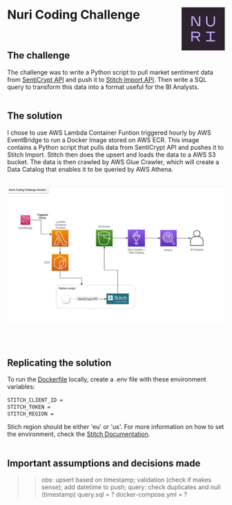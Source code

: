 # Nuri Coding Challenge <img align="right" width="100" height="100" src="images/logo.jpeg">
<br />

## The challenge

The challenge was to write a Python script to pull market sentiment data from [SentiCrypt API](https://senticrypt.com/) and push it to [Stitch Import API](https://www.stitchdata.com/docs/developers/import-api/). Then write a SQL query to transform this data into a format useful for the BI Analysts. <br /><br />

## The solution

I chose to use AWS Lambda Container Funtion triggered hourly by AWS EventBridge to run a Docker Image stored on AWS ECR. This image contains a Python script that pulls data from SentiCrypt API and pushes it to Stitch Import. Stitch then does the upsert and loads the data to a AWS S3 bucket. The data is then crawled by AWS Glue Crawler, which will create a Data Catalog that enables it to be queried by AWS Athena. <br /><br />

![Solution's Archictecture](images/architecture.jpeg)

<br /><br />
## Replicating the solution 

To run the [Dockerfile](Dockerfile) locally, create a .env file with these environment variables:<br />


```
STITCH_CLIENT_ID = 
STITCH_TOKEN = 
STITCH_REGION = 
```

Stich region should be either 'eu' or 'us'. For more information on how to set the environment, check the [Stitch Documentation](https://www.stitchdata.com/docs/developers/import-api/guides/quick-start).
<br /><br />

## Important assumptions and decisions made

>> obs: upsert based on timestamp; validation (check if makes sense); add datetime to push; query: check duplicates and null (timestamp)
>> query.sql = ?
>> docker-compose.yml = ?
